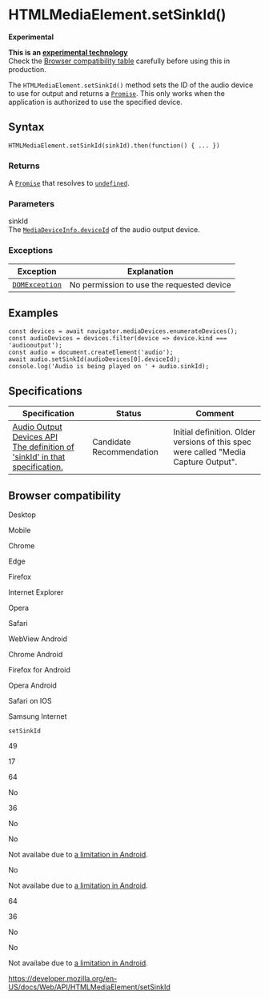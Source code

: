 # HTMLMediaElement.setSinkId()

**Experimental**

**This is an [experimental technology](https://developer.mozilla.org/en-US/docs/MDN/Guidelines/Conventions_definitions#experimental)**  
Check the [Browser compatibility table](#browser_compatibility) carefully before using this in production.

The `HTMLMediaElement.setSinkId()` method sets the ID of the audio device to use for output and returns a [`Promise`](https://developer.mozilla.org/en-US/docs/Web/JavaScript/Reference/Global_Objects/Promise). This only works when the application is authorized to use the specified device.

## Syntax

    HTMLMediaElement.setSinkId(sinkId).then(function() { ... })

### Returns

A [`Promise`](https://developer.mozilla.org/en-US/docs/Web/JavaScript/Reference/Global_Objects/Promise) that resolves to [`undefined`](https://developer.mozilla.org/en-US/docs/Web/JavaScript/Reference/Global_Objects/undefined).

### Parameters

sinkId  
The [`MediaDeviceInfo.deviceId`](../mediadeviceinfo/deviceid) of the audio output device.

### Exceptions

<table><thead><tr class="header"><th>Exception</th><th>Explanation</th></tr></thead><tbody><tr class="odd"><td><a href="../domexception"><code>DOMException</code></a></td><td>No permission to use the requested device</td></tr></tbody></table>

## Examples

    const devices = await navigator.mediaDevices.enumerateDevices();
    const audioDevices = devices.filter(device => device.kind === 'audiooutput');
    const audio = document.createElement('audio');
    await audio.setSinkId(audioDevices[0].deviceId);
    console.log('Audio is being played on ' + audio.sinkId);

## Specifications

<table><thead><tr class="header"><th>Specification</th><th>Status</th><th>Comment</th></tr></thead><tbody><tr class="odd"><td><a href="https://w3c.github.io/mediacapture-output/#dom-htmlmediaelement-setsinkid">Audio Output Devices API<br />
<span class="small">The definition of 'sinkId' in that specification.</span></a></td><td><span class="spec-cr">Candidate Recommendation</span></td><td>Initial definition. Older versions of this spec were called "Media Capture Output".</td></tr></tbody></table>

## Browser compatibility

Desktop

Mobile

Chrome

Edge

Firefox

Internet Explorer

Opera

Safari

WebView Android

Chrome Android

Firefox for Android

Opera Android

Safari on IOS

Samsung Internet

`setSinkId`

49

17

64

No

36

No

No

Not availabe due to [a limitation in Android](https://crbug.com/648286).

No

Not availabe due to [a limitation in Android](https://crbug.com/648286).

64

36

No

No

Not availabe due to [a limitation in Android](https://crbug.com/648286).

<a href="https://developer.mozilla.org/en-US/docs/Web/API/HTMLMediaElement/setSinkId" class="_attribution-link">https://developer.mozilla.org/en-US/docs/Web/API/HTMLMediaElement/setSinkId</a>

